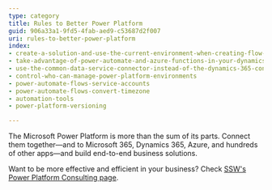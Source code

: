 ```yaml
---
type: category
title: Rules to Better Power Platform
guid: 906a33a1-9fd5-4fab-aed9-c53687d2f007
uri: rules-to-better-power-platform
index:
- create-a-solution-and-use-the-current-environment-when-creating-flow-for-dynamics
- take-advantage-of-power-automate-and-azure-functions-in-your-dynamics-solutions
- use-the-common-data-service-connector-instead-of-the-dynamics-365-connector
- control-who-can-manage-power-platform-environments
- power-automate-flows-service-accounts
- power-automate-flows-convert-timezone
- automation-tools
- power-platform-versioning

---
```


The Microsoft Power Platform is more than the sum of its parts. Connect them together—and to Microsoft 365, Dynamics 365, Azure, and hundreds of other apps—and build end-to-end business solutions.

Want to be more effective and efficient in your business? Check [SSW's Power Platform Consulting page](https://ssw.com.au/consulting/power-platform).
